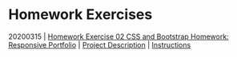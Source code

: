 # Homework Exercises

20200315 | [Homework Exercise 02 CSS and Bootstrap Homework: Responsive Portfolio](../02_homework/docs/02/) | [Project Description](../02_homework/docs/02/ADJ_LOG.html) | [Instructions](../02_homework/docs/02/README.html)  
